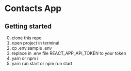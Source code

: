 # Contacts App

## **Getting started**

0. clone this repo
1. open project in terminal
2. cp .env.sample .env
3. replace in .env file REACT_APP_API_TOKEN to your token
4. yarn or npm i
5. yarn run start or npm run start

